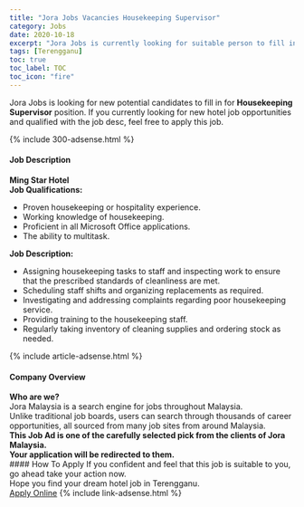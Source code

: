 ```yaml
---
title: "Jora Jobs Vacancies Housekeeping Supervisor" 
category: Jobs 
date: 2020-10-18 
excerpt: "Jora Jobs is currently looking for suitable person to fill in the Housekeeping Supervisor which positioned at Terengganu" 
tags: [Terengganu] 
toc: true 
toc_label: TOC 
toc_icon: "fire" 
--- 
```


<p>Jora Jobs is looking for new potential candidates to fill in for <b>Housekeeping Supervisor</b> position. If you currently looking for new hotel job opportunities and qualified with the job desc, feel free to apply this job.
</p>{% include 300-adsense.html %} 
<div><div><h4>Job Description</h4></div><div><div><span><div><div><strong>Ming Star Hotel</strong></div><div><strong>Job Qualifications:</strong></div><ul><li>Proven housekeeping or hospitality experience.</li><li>Working knowledge of housekeeping.</li><li>Proficient in all Microsoft Office applications.</li><li>The ability to multitask.</li></ul><div><strong>Job Description:</strong></div><ul><li>Assigning housekeeping tasks to staff and inspecting work to ensure that the prescribed standards of cleanliness are met.</li><li>Scheduling staff shifts and organizing replacements as required.</li><li>Investigating and addressing complaints regarding poor housekeeping service.</li><li>Providing training to the housekeeping staff.</li><li>Regularly taking inventory of cleaning supplies and ordering stock as needed.</li></ul></div></span></div></div></div> 
{% include article-adsense.html %} 
<div><div><h4>Company Overview</h4></div><div><div><span><div><div>
<strong>Who are we?</strong></div>
<div>
	Jora Malaysia is a search engine for jobs throughout Malaysia.<br>
	Unlike traditional job boards, users can search through thousands of career opportunities, all sourced from many job sites from around Malaysia.&#160;</div>
<div>
<div>
<strong>This Job Ad is one of the carefully selected pick from the clients of Jora Malaysia.</strong></div>
<div>
<strong>Your application will be redirected to them.</strong></div>
</div></div></span></div></div></div> 
#### How To Apply 
If you confident and feel that this job is suitable to you, go ahead take your action now. <br/> 
Hope you find your dream hotel job in Terengganu. <br/> 
<a href="https://www.jobstreet.com.my/en/job/housekeeping-supervisor-4400603?jobId=jobstreet-my-job-4400603" class="btn btn--info" target="_blank" rel="nofollow noopenner">Apply Online</a> 
{% include link-adsense.html %} 